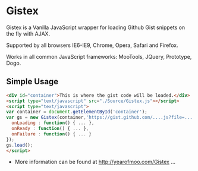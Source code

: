 # Gistex

Gistex is a Vanilla JavaScript wrapper for loading Github Gist snippets on the fly with AJAX.

Supported by all browsers IE6-IE9, Chrome, Opera, Safari and Firefox.

Works in all common JavaScript frameworks: MooTools, JQuery, Prototype, Dogo.

## Simple Usage

```html
<div id="container">This is where the gist code will be loaded.</div>
<script type="text/javascript" src="./Source/Gistex.js"></script>
<script type="text/javascript">
var container = document.getElementById('container');
var gs = new Gistex(container,'https://gist.github.com/....js?file=...',{
  onLoading : function() { ... },
  onReady : function() { ... },
  onFailure : function() { ... }
});
gs.load();
</script>
```

* More information can be found at http://yearofmoo.com/Gistex ...
